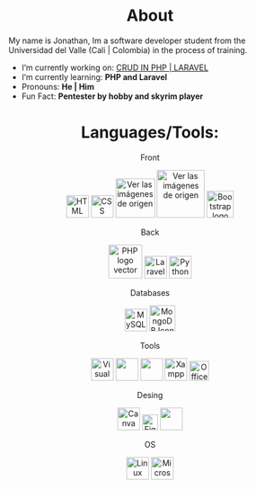 <h1 align="center">About</h1>
My name is Jonathan, Im a software developer student from the Universidad del Valle (Cali | Colombia) in the process of training.

-  I’m currently working on: <a href="https://github.com/JonarcasDev/CRUD">CRUD IN PHP | LARAVEL</a>
-  I’m currently learning: <strong> PHP and Laravel </strong>
-  Pronouns: <strong> He | Him</strong>
-  Fun Fact: <strong> Pentester by hobby and skyrim player</strong>
<h1 align="center">Languages/Tools:</h1>

<p align="center"> Front
<p align="center"><img class="larger" src="https://cdn.worldvectorlogo.com/logos/html-1.svg" width=40px alt="HTML logo vector">
<img class="larger" src="https://cdn.worldvectorlogo.com/logos/css-3.svg" width=40px alt="CSS logo vector">
<img  src="https://i.pinimg.com/736x/8e/31/aa/8e31aab9548a84e795fc1da7ab08619f.jpg" alt="Ver las imágenes de origen" class=" nofocus" tabindex="0" aria-label="Ver las imágenes de origen"width="70px">
<img src="https://denis-creative.com/wp-content/uploads/2018/02/css-grid.jpg" alt="Ver las imágenes de origen" class=" nofocus" tabindex="0" aria-label="Ver las imágenes de origen"width="85px">
<img width=48px class="larger" src="https://cdn.worldvectorlogo.com/logos/bootstrap-4.svg" alt="Bootstrap logo vector">
  
<p align="center"> Back
<p align="center"><img class="larger" src="https://cdn.worldvectorlogo.com/logos/php-1.svg" width=60px alt="PHP logo vector">
<img class="larger" src="https://cdn.worldvectorlogo.com/logos/laravel-2.svg" width=40px alt="Laravel logo vector">
<img class="larger" src="https://cdn.worldvectorlogo.com/logos/python-5.svg" width=40px alt="Python logo vector">
  
<p align="center"> Databases
<p align="center"><img class="larger" src="https://cdn.worldvectorlogo.com/logos/mysql-6.svg" width=40px  alt="MySQL logo vector">
<img class="larger" src="https://cdn.worldvectorlogo.com/logos/mongodb-icon-1.svg" width=46px  alt="MongoDB Icon logo vector">

<p align="center"> Tools
<p align="center"><img class="larger" src="https://cdn.worldvectorlogo.com/logos/visual-studio-code-1.svg" width=40px alt="Visual Studio Code logo vector">
<img  width="40" class="rms_img" src="https://www.bing.com/th?id=OIP.Es7M-SsF6JeUpTZy6RDJfwAAAA&amp;w=110&amp;h=110" data-bm="30">
<img width="40" class="rms_img" src="https://www.bing.com/th?id=ABTACCA13ADD1A21CA5528158A1C5C60152164419A9F44D2B631ED64BA71243BFE7&amp;w=110&amp;h=110" data-bm="27">
<img  width="40" class="larger" src="https://cdn.worldvectorlogo.com/logos/xampp.svg" alt="Xampp logo vector">
<img width="35" class="larger" src="https://cdn.worldvectorlogo.com/logos/office-2.svg" alt="Office logo vector">

<p align="center"> Desing
<p align="center"><img class="larger" src="https://cdn.worldvectorlogo.com/logos/canva-1.svg" width=40px alt="Canva logo vector">
<img class="larger" src="https://cdn.worldvectorlogo.com/logos/figma-1.svg" width=28px alt="Figma  logo vector">
<img  width="40" class="rms_img" src="https://www.bing.com/th?id=AMMS_ad60936f1dbf1254090a4b90cd69ad4d&amp;w=110&amp;h=110" data-bm="28">
  
<p align="center"> OS
<P align="center"><img class="larger" src="https://cdn.worldvectorlogo.com/logos/linux-tux.svg" width=40px alt="Linux Tux logo vector">
<img class="larger" src="https://cdn.worldvectorlogo.com/logos/microsoft-windows-22.svg" width=40px alt="Microsoft Windows logo vector">



